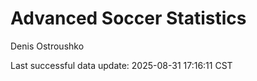 # Advanced Soccer Statistics
Denis Ostroushko

<!-- gfm -->

Last successful data update: 2025-08-31 17:16:11 CST

